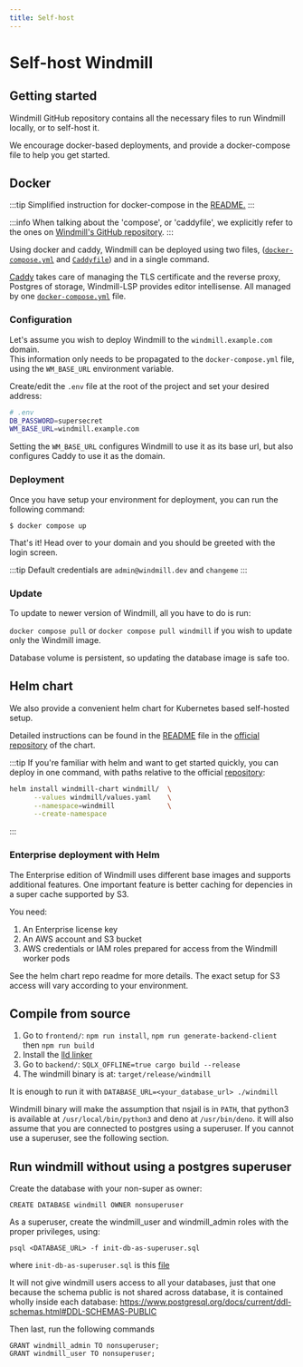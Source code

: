 ```yaml
---
title: Self-host
---
```


# Self-host Windmill

## Getting started

Windmill GitHub repository contains all the necessary files to run 
Windmill locally, or to self-host it.

We encourage docker-based deployments, and provide a docker-compose
file to help you get started.

## Docker

:::tip
Simplified instruction for docker-compose in the 
[README.](https://github.com/windmill-labs/windmill#how-to-self-host)
:::

:::info
When talking about the 'compose', or 'caddyfile', we explicitly refer
to the ones on [Windmill's GitHub repository][windmill-gh].
:::

Using docker and caddy, Windmill can be deployed using two files, 
([`docker-compose.yml`][windmill-docker-compose] and 
[`Caddyfile`][windmill-caddyfile]) and in a single command.  

[Caddy][caddy] takes care of managing the
TLS certificate and the reverse proxy, Postgres of storage, Windmill-LSP 
provides editor intellisense. All managed by one 
[`docker-compose.yml`][windmill-docker-compose] file.


### Configuration

Let's assume you wish to deploy Windmill to the `windmill.example.com` domain.  
This information only needs to be propagated to the `docker-compose.yml` file, 
using the `WM_BASE_URL` environment variable.

Create/edit the `.env` file at the root of the project and set your desired address: 
```bash
# .env
DB_PASSWORD=supersecret
WM_BASE_URL=windmill.example.com
```

Setting the `WM_BASE_URL` configures Windmill to use it as its base url, 
but also configures Caddy to use it as the domain.

### Deployment

Once you have setup your environment for deployment, you can run the following command:

`$ docker compose up` 

That's it! Head over to your domain and you should be greeted with the login screen.

:::tip
Default credentials are `admin@windmill.dev` and `changeme`
:::

### Update

To update to newer version of Windmill, all you have to do is run: 

`docker compose pull` or `docker compose pull windmill` if you wish to update 
only the Windmill image.

Database volume is persistent, so updating the database image is safe too.

## Helm chart

We also provide a convenient helm chart for Kubernetes based self-hosted setup.

Detailed instructions can be found in the [README][helm-readme] file in the 
[official repository][helm] of the chart.

:::tip
If you're familiar with helm and want to get started quickly, 
you can deploy in one command, with paths relative to the official 
[repository][helm]:

```bash
helm install windmill-chart windmill/  \
      --values windmill/values.yaml    \
      --namespace=windmill             \
      --create-namespace
```
:::

### Enterprise deployment with Helm

The Enterprise edition of Windmill uses different base images and supports additional features.  One important feature is better caching for depencies in a super cache supported by S3.  

You need:

1. An Enterprise license key
2. An AWS account and S3 bucket
3. AWS credentials or IAM roles prepared for access from the Windmill worker pods

See the helm chart repo readme for more details. The exact setup for S3 access will vary according to your environment.

## Compile from source

1. Go to `frontend/`: `npm run install`, `npm run generate-backend-client` then
   `npm run build`
2. Install the [lld linker](https://lld.llvm.org/)
3. Go to `backend/`: `SQLX_OFFLINE=true cargo build --release`
4. The windmill binary is at: `target/release/windmill`

It is enough to run it with `DATABASE_URL=<your_database_url> ./windmill`

Windmill binary will make the assumption that nsjail is in `PATH`, that python3 is
available at `/usr/local/bin/python3` and deno at `/usr/bin/deno`. it will also
assume that you are connected to postgres using a superuser. If you cannot use a
superuser, see the following section.

## Run windmill without using a postgres superuser

Create the database with your non-super as owner:

```
CREATE DATABASE windmill OWNER nonsuperuser
```

As a superuser, create the windmill_user and windmill_admin roles with the
proper privileges, using:

```
psql <DATABASE_URL> -f init-db-as-superuser.sql
```

where `init-db-as-superuser.sql` is this
[file](https://github.com/windmill-labs/windmill/blob/main/init-db-as-superuser.sql)

It will not give windmill users access to all your databases, just that one
because the schema public is not shared across database, it is contained wholly
inside each database:
<https://www.postgresql.org/docs/current/ddl-schemas.html#DDL-SCHEMAS-PUBLIC>

Then last, run the following commands

```
GRANT windmill_admin TO nonsuperuser;
GRANT windmill_user TO nonsuperuser;
```
<!-- Resources -->

[caddy]: https://caddyserver.com/
[windmill-gh]: https://github.com/windmill-labs/windmill
[windmill-docker-compose]: https://github.com/windmill-labs/windmill/blob/main/docker-compose.yml
[windmill-caddyfile]: https://github.com/windmill-labs/windmill/blob/main/Caddyfile
[helm]: https://github.com/windmill-labs/windmill-helm-charts
[helm-readme]: https://github.com/windmill-labs/windmill-helm-charts/blob/main/README.md
